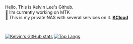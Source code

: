 

Hello, This is Kelvin Lee's Github.  
🔭 I’m currently working on MTK  
🌱 This is my private NAS with several services on it. [**KCloud**](https://kdrive.ga)  

<br>

[![Kelvin's GitHub stats](https://github-readme-stats.vercel.app/api?username=lee850220&theme=tokyonight)](https://github.com/lee850220)  [![Top Langs](https://github-readme-stats.vercel.app/api/top-langs/?username=lee850220&layout=compact&theme=tokyonight)](https://github.com/lee850220)


<!--
**lee850220/lee850220** is a ✨ _special_ ✨ repository because its `README.md` (this file) appears on your GitHub profile.

Here are some ideas to get you started:

- 🔭 I’m currently working on ...
- 🌱 I’m currently learning ...
- 👯 I’m looking to collaborate on ...
- 🤔 I’m looking for help with ...
- 💬 Ask me about ...
- 📫 How to reach me: ...
- 😄 Pronouns: ...
- ⚡ Fun fact: ...
-->
